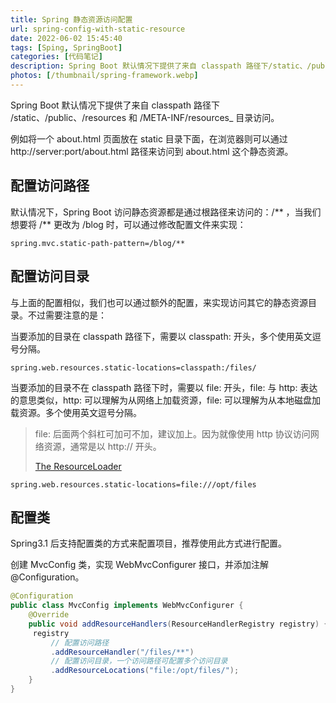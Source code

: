 ```yaml
---
title: Spring 静态资源访问配置
url: spring-config-with-static-resource
date: 2022-06-02 15:45:40
tags: [Sping, SpringBoot]
categories: [代码笔记]
description: Spring Boot 默认情况下提供了来自 classpath 路径下/static、/public、/resources 和 /META-INF/resources_ 目录访问。例如将一个 about.html 页面放在 static 目录下面，在浏览器则可以通过 http://server:port/about.html 路径来访问到 about.html 这个静态资源。
photos: [/thumbnail/spring-framework.webp]
---
```


Spring Boot 默认情况下提供了来自 classpath 路径下 /static、/public、/resources 和 /META-INF/resources_ 目录访问。

例如将一个 about.html 页面放在 static 目录下面，在浏览器则可以通过 http://server:port/about.html 路径来访问到 about.html 这个静态资源。

## 配置访问路径

默认情况下，Spring Boot 访问静态资源都是通过根路径来访问的：/** ，当我们想要将 /** 更改为 /blog 时，可以通过修改配置文件来实现：

```properties
spring.mvc.static-path-pattern=/blog/**
```

## 配置访问目录

与上面的配置相似，我们也可以通过额外的配置，来实现访问其它的静态资源目录。不过需要注意的是：

当要添加的目录在 classpath 路径下，需要以 classpath: 开头，多个使用英文逗号分隔。

```properties
spring.web.resources.static-locations=classpath:/files/
```

当要添加的目录不在 classpath 路径下时，需要以 file: 开头，file: 与 http: 表达的意思类似，http: 可以理解为从网络上加载资源，file: 可以理解为从本地磁盘加载资源。多个使用英文逗号分隔。

> file: 后面两个斜杠可加可不加，建议加上。因为就像使用 http 协议访问网络资源，通常是以 http:// 开头。
>
> [The ResourceLoader](https://docs.spring.io/spring-framework/docs/5.2.4.RELEASE/spring-framework-reference/core.html#resources-resourceloader)


```properties
spring.web.resources.static-locations=file:///opt/files
```

## 配置类

Spring3.1 后支持配置类的方式来配置项目，推荐使用此方式进行配置。

创建 MvcConfig 类，实现 WebMvcConfigurer 接口，并添加注解 @Configuration。

```java
@Configuration 
public class MvcConfig implements WebMvcConfigurer {
	@Override
	public void addResourceHandlers(ResourceHandlerRegistry registry) {
	 registry
		 // 配置访问路径
		 .addResourceHandler("/files/**")
		 // 配置访问目录，一个访问路径可配置多个访问目录
		 .addResourceLocations("file:/opt/files/");
	}
}
```
